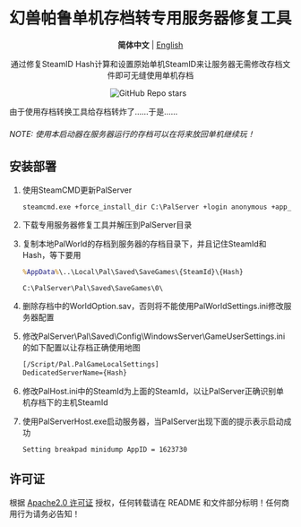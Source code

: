 <h1 align='center'>幻兽帕鲁单机存档转专用服务器修复工具</h1>

<p align="center">
   <strong>简体中文</strong> | <a href="/README.en.md">English</a>
</p>
<p align='center'>
  通过修复SteamID Hash计算和设置原始单机SteamID来让服务器无需修改存档文件即可无缝使用单机存档<br/>
</p>

<p align='center'>
<img alt="GitHub Repo stars" src="https://img.shields.io/github/stars/number201724/PalServerHostFix?style=for-the-badge">&nbsp;&nbsp;
</p>

由于使用存档转换工具给存档转炸了……于是……

###### NOTE: 使用本启动器在服务器运行的存档可以在将来放回单机继续玩！

## 安装部署

1. 使用SteamCMD更新PalServer

   ```cmd
   steamcmd.exe +force_install_dir C:\PalServer +login anonymous +app_update 2394010 validate +quit
   ```

2. 下载专用服务器修复工具并解压到PalServer目录 

3. 复制本地PalWorld的存档到服务器的存档目录下，并且记住SteamId和Hash，等下要用

   ``` cmd
   %AppData%\..\Local\Pal\Saved\SaveGames\{SteamId}\{Hash}
   ```

   ```
   C:\PalServer\Pal\Saved\SaveGames\0\
   ```

4. 删除存档中的WorldOption.sav，否则将不能使用PalWorldSettings.ini修改服务器配置

5. 修改PalServer\Pal\Saved\Config\WindowsServer\GameUserSettings.ini的如下配置以让存档正确使用地图

   ```cmd
   [/Script/Pal.PalGameLocalSettings]
   DedicatedServerName={Hash}
   ```

   

6. 修改PalHost.ini中的SteamId为上面的SteamId，以让PalServer正确识别单机存档下的主机SteamId

7. 使用PalServerHost.exe启动服务器，当PalServer出现下面的提示表示启动成功

   ```
   Setting breakpad minidump AppID = 1623730
   ```

## 许可证

根据 [Apache2.0 许可证](LICENSE) 授权，任何转载请在 README 和文件部分标明！任何商用行为请务必告知！
